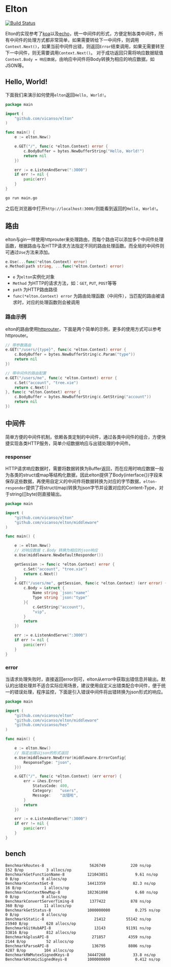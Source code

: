 # Elton 

[![Build Status](https://img.shields.io/travis/vicanso/elton.svg?label=linux+build)](https://travis-ci.org/vicanso/elton)


Elton的实现参考了[koa](https://github.com/koajs/koa)以及[echo](https://github.com/labstack/echo)，统一中间件的形式，方便定制各类中间件，所有中间件的处理方式都非常简单，如果需要转给下一中间件，则调用`Context.Next()`，如果当前中间件出错，则返回`Error`结束调用，如果无需要转至下一中间件，则无需要调用`Context.Next()`。
对于成功返回只需将响应数据赋值`Context.Body = 响应数据`，由响应中间件将Body转换为相应的响应数据，如JSON等。


## Hello, World!

下面我们来演示如何使用`elton`返回`Hello, World!`。

```go
package main

import (
	"github.com/vicanso/elton"
)

func main() {
    e := elton.New()

    e.GET("/", func(c *elton.Context) error {
        c.BodyBuffer = bytes.NewBufferString("Hello, World!")
        return nil
    })

    err := e.ListenAndServe(":3000")
    if err != nil {
        panic(err)
    }
}
```

```bash
go run main.go
```

之后在浏览器中打开`http://localhost:3000/`则能看到返回的`Hello, World!`。

## 路由

elton与gin一样使用httprouter来处理路由，而每个路由可以添加多个中间件处理函数，根据路由与及HTTP请求方法指定不同的路由处理函数。而全局的中间件则可通过`Use`方法来添加。

```go
e.Use(...func(*elton.Context) error)
e.Method(path string, ...func(*elton.Context) error)
```

- `e` 为`elton`实例化对象
- `Method` 为HTTP的请求方法，如：`GET`, `PUT`, `POST`等等
- `path` 为HTTP路由路径
- `func(*elton.Context) error` 为路由处理函数（中间件），当匹配的路由被请求时，对应的处理函数则会被调用

### 路由示例

elton的路由使用[httprouter](https://github.com/julienschmidt/httprouter)，下面是两个简单的示例，更多的使用方式可以参考httprouter。

```go
// 带参数路由
e.GET("/users/{type}", func(c *elton.Context) error {
	c.BodyBuffer = bytes.NewBufferString(c.Param("type"))
	return nil
})

// 带中间件的路由配置
e.GET("/users/me", func(c *elton.Context) error {
	c.Set("account", "tree.xie")
	return c.Next()
}, func(c *elton.Context) error {
	c.BodyBuffer = bytes.NewBufferString(c.GetString("account"))
	return nil
})
```

## 中间件

简单方便的中间件机制，依赖各类定制的中间件，通过各类中间件的组合，方便快捷实现各类HTTP服务，简单介绍数据响应与出错处理的中间件。

### responser

HTTP请求响应数据时，需要将数据转换为Buffer返回，而在应用时响应数据一般为各类的struct或map等结构化数据，因此elton提供了Body(interface{})字段来保存这些数据，再使用自定义的中间件将数据转换为对应的字节数据，`elton-responder`提供了将struct(map)转换为json字节并设置对应的Content-Type，对于string([]byte)则直接输出。

```go
package main

import (
	"github.com/vicanso/elton"
	"github.com/vicanso/elton/middleware"
)

func main() {

	e := elton.New()
	// 对响应数据 c.Body 转换为相应的json响应
	e.Use(middleware.NewDefaultResponder())

	getSession := func(c *elton.Context) error {
		c.Set("account", "tree.xie")
		return c.Next()
	}
	e.GET("/users/me", getSession, func(c *elton.Context) (err error) {
		c.Body = &struct {
			Name string `json:"name"`
			Type string `json:"type"`
		}{
			c.GetString("account"),
			"vip",
		}
		return
	})

	err := e.ListenAndServe(":3000")
	if err != nil {
		panic(err)
	}
}
```

### error

当请求处理失败时，直接返回error则可，elton从error中获取出错信息并输出。默认的出错处理并不适合实际应用场景，建议使用自定义出错类配合中间件，便于统一的错误处理，程序监控，下面是引入错误中间件将出错转换为json形式的响应。

```go
package main

import (
	"github.com/vicanso/elton"
	"github.com/vicanso/elton/middleware"
	"github.com/vicanso/hes"
)

func main() {

	e := elton.New()
	// 指定出错以json的形式返回
	e.Use(middleware.NewError(middleware.ErrorConfig{
		ResponseType: "json",
	}))

	e.GET("/", func(c *elton.Context) (err error) {
		err = &hes.Error{
			StatusCode: 400,
			Category:   "users",
			Message:    "出错啦",
		}
		return
	})

	err := e.ListenAndServe(":3000")
	if err != nil {
		panic(err)
	}
}
```

## bench

```
BenchmarkRoutes-8                	 5626749	       220 ns/op	     152 B/op	       3 allocs/op
BenchmarkGetFunctionName-8       	121043851	         9.61 ns/op	       0 B/op	       0 allocs/op
BenchmarkContextGet-8            	14413359	        82.3 ns/op	      16 B/op	       1 allocs/op
BenchmarkContextNewMap-8         	182361898	         6.60 ns/op	       0 B/op	       0 allocs/op
BenchmarkConvertServerTiming-8   	 1377422	       878 ns/op	     360 B/op	      11 allocs/op
BenchmarkGetStatus-8             	1000000000	         0.275 ns/op	       0 B/op	       0 allocs/op
BenchmarkStatic-8                	   21412	     55142 ns/op	   25940 B/op	     628 allocs/op
BenchmarkGitHubAPI-8             	   13143	     91191 ns/op	   33816 B/op	     812 allocs/op
BenchmarkGplusAPI-8              	  271857	      4359 ns/op	    2144 B/op	      52 allocs/op
BenchmarkParseAPI-8              	  136795	      8806 ns/op	    4287 B/op	     104 allocs/op
BenchmarkRWMutexSignedKeys-8     	34447268	        33.8 ns/op
BenchmarkAtomicSignedKeys-8      	1000000000	         0.412 ns/op
```
